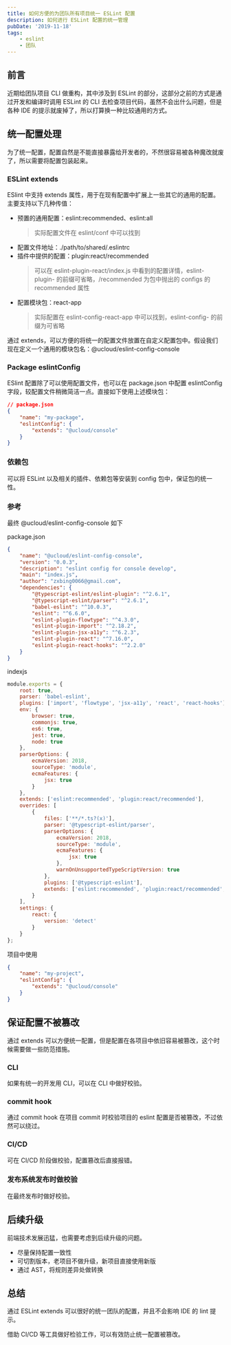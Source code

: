 ```yaml
---
title: 如何方便的为团队所有项目统一 ESLint 配置
description: 如何进行 ESLint 配置的统一管理
pubDate: '2019-11-18'
tags:
    - eslint
    - 团队
---
```


## 前言

近期给团队项目 CLI 做重构，其中涉及到 ESLint 的部分，这部分之前的方式是通过开发和编译时调用 ESLint 的 CLI 去检查项目代码，虽然不会出什么问题，但是各种 IDE 的提示就废掉了，所以打算换一种比较通用的方式。

## 统一配置处理

为了统一配置，配置自然是不能直接暴露给开发者的，不然很容易被各种魔改就废了，所以需要将配置包装起来。

### ESLint extends

ESlint 中支持 extends 属性，用于在现有配置中扩展上一些其它的通用的配置。主要支持以下几种传值：

-   预置的通用配置：eslint:recommended、eslint:all
    > 实际配置文件在 eslint/conf 中可以找到
-   配置文件地址：./path/to/shared/.eslintrc
-   插件中提供的配置：plugin:react/recommended
    > 可以在 eslint-plugin-react/index.js 中看到的配置详情，eslint-plugin- 的前缀可省略，/recommended 为包中抛出的 configs 的 recommended 属性
-   配置模块包：react-app
    > 实际配置在 eslint-config-react-app 中可以找到，eslint-config- 的前缀为可省略

通过 extends，可以方便的将统一的配置文件放置在自定义配置包中。假设我们现在定义一个通用的模块包名：@ucloud/eslint-config-console

### Package eslintConfig

ESlint 配置除了可以使用配置文件，也可以在 package.json 中配置 eslintConfig 字段，较配置文件稍微简洁一点。直接如下使用上述模块包：

```json
// package.json
{
    "name": "my-package",
    "eslintConfig": {
        "extends": "@ucloud/console"
    }
}
```

### 依赖包

可以将 ESLint 以及相关的插件、依赖包等安装到 config 包中，保证包的统一性。

### 参考

最终 @ucloud/eslint-config-console 如下

package.json

```json
{
    "name": "@ucloud/eslint-config-console",
    "version": "0.0.3",
    "description": "eslint config for console develop",
    "main": "index.js",
    "author": "zxbing0066@gmail.com",
    "dependencies": {
        "@typescript-eslint/eslint-plugin": "^2.6.1",
        "@typescript-eslint/parser": "^2.6.1",
        "babel-eslint": "^10.0.3",
        "eslint": "^6.6.0",
        "eslint-plugin-flowtype": "^4.3.0",
        "eslint-plugin-import": "^2.18.2",
        "eslint-plugin-jsx-a11y": "^6.2.3",
        "eslint-plugin-react": "^7.16.0",
        "eslint-plugin-react-hooks": "^2.2.0"
    }
}
```

indexjs

```javascript
module.exports = {
    root: true,
    parser: 'babel-eslint',
    plugins: ['import', 'flowtype', 'jsx-a11y', 'react', 'react-hooks'],
    env: {
        browser: true,
        commonjs: true,
        es6: true,
        jest: true,
        node: true
    },
    parserOptions: {
        ecmaVersion: 2018,
        sourceType: 'module',
        ecmaFeatures: {
            jsx: true
        }
    },
    extends: ['eslint:recommended', 'plugin:react/recommended'],
    overrides: [
        {
            files: ['**/*.ts?(x)'],
            parser: '@typescript-eslint/parser',
            parserOptions: {
                ecmaVersion: 2018,
                sourceType: 'module',
                ecmaFeatures: {
                    jsx: true
                },
                warnOnUnsupportedTypeScriptVersion: true
            },
            plugins: ['@typescript-eslint'],
            extends: ['eslint:recommended', 'plugin:react/recommended', 'plugin:@typescript-eslint/recommended']
        }
    ],
    settings: {
        react: {
            version: 'detect'
        }
    }
};
```

项目中使用

```json
{
    "name": "my-project",
    "eslintConfig": {
        "extends": "@ucloud/console"
    }
}
```

## 保证配置不被篡改

通过 extends 可以方便统一配置，但是配置在各项目中依旧容易被篡改，这个时候需要做一些防范措施。

### CLI

如果有统一的开发用 CLI，可以在 CLI 中做好校验。

### commit hook

通过 commit hook 在项目 commit 时校验项目的 eslint 配置是否被篡改，不过依然可以绕过。

### CI/CD

可在 CI/CD 阶段做校验，配置篡改后直接报错。

### 发布系统发布时做校验

在最终发布时做好校验。

## 后续升级

前端技术发展迅猛，也需要考虑到后续升级的问题。

-   尽量保持配置一致性
-   可切割版本，老项目不做升级，新项目直接使用新版
-   通过 AST，将规则差异处做转换

## 总结

通过 ESLint extends 可以很好的统一团队的配置，并且不会影响 IDE 的 lint 提示。

借助 CI/CD 等工具做好检验工作，可以有效防止统一配置被篡改。